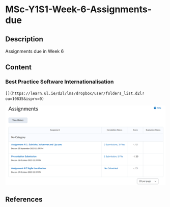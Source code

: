 # MSc-Y1S1-Week-6-Assignments-due

## Description
Assignments due in Week 6

## Content

### Best Practice Software Internationalisation

`[](https://learn.ul.ie/d2l/lms/dropbox/user/folders_list.d2l?ou=10835&isprv=0)`

[![Screenshot-2023-10-16-122607-Assignment-Internationalisation.png](https://github.com/CoderSales/MSc-Y1S1-Week-6-Assignments-due/blob/main/static/images/Screenshot-2023-10-16-122607-Assignment-Internationalisation.png)](https://learn.ul.ie/d2l/lms/dropbox/user/folders_list.d2l?ou=10835&isprv=0)



## References
